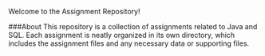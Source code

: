 Welcome to the Assignment Repository!

###About
This repository is a collection of assignments related to Java and SQL. Each assignment is neatly organized in its own directory, which includes the assignment files and any necessary data or supporting files.
